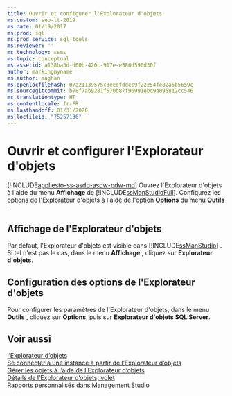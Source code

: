```yaml
---
title: Ouvrir et configurer l'Explorateur d'objets
ms.custom: seo-lt-2019
ms.date: 01/19/2017
ms.prod: sql
ms.prod_service: sql-tools
ms.reviewer: ''
ms.technology: ssms
ms.topic: conceptual
ms.assetid: a138ba3d-d00b-420c-917e-e586d590d30f
author: markingmyname
ms.author: maghan
ms.openlocfilehash: 07a21139575c3eedfddec9f22254fe82a5b5659c
ms.sourcegitcommit: b78f7ab9281f570b87f96991ebd9a095812cc546
ms.translationtype: HT
ms.contentlocale: fr-FR
ms.lasthandoff: 01/31/2020
ms.locfileid: "75257136"
---
```

# <a name="open-and-configure-object-explorer"></a>Ouvrir et configurer l'Explorateur d'objets
[!INCLUDE[appliesto-ss-asdb-asdw-pdw-md](../../includes/appliesto-ss-asdb-asdw-pdw-md.md)]
Ouvrez l'Explorateur d'objets à l'aide du menu **Affichage** de [!INCLUDE[ssManStudioFull](../../includes/ssmanstudiofull-md.md)]. Configurez les options de l'Explorateur d'objets à l'aide de l'option **Options** du menu **Outils** .  
  
## <a name="viewing-object-explorer"></a>Affichage de l'Explorateur d'objets  
Par défaut, l'Explorateur d'objets est visible dans [!INCLUDE[ssManStudio](../../includes/ssmanstudio-md.md)] . Si tel n'est pas le cas, dans le menu **Affichage** , cliquez sur **Explorateur d'objets**.  
  
## <a name="configuring-object-explorer-options"></a>Configuration des options de l'Explorateur d'objets  
Pour configurer les paramètres de l'Explorateur d'objets, dans le menu **Outils** , cliquez sur **Options**, puis sur **Explorateur d'objets SQL Server**.  
  
## <a name="see-also"></a>Voir aussi  
[l’Explorateur d’objets](../../ssms/object/object-explorer.md)  
[Se connecter à une instance à partir de l’Explorateur d’objets](../../ssms/object/connect-to-an-instance-from-object-explorer.md)  
[Gérer les objets à l’aide de l’Explorateur d’objets](../../ssms/object/manage-objects-by-using-object-explorer.md)  
[Détails de l’Explorateur d’objets, volet](../../ssms/object/object-explorer-details-pane.md)  
[Rapports personnalisés dans Management Studio](../../ssms/object/custom-reports-in-management-studio.md)  
  
